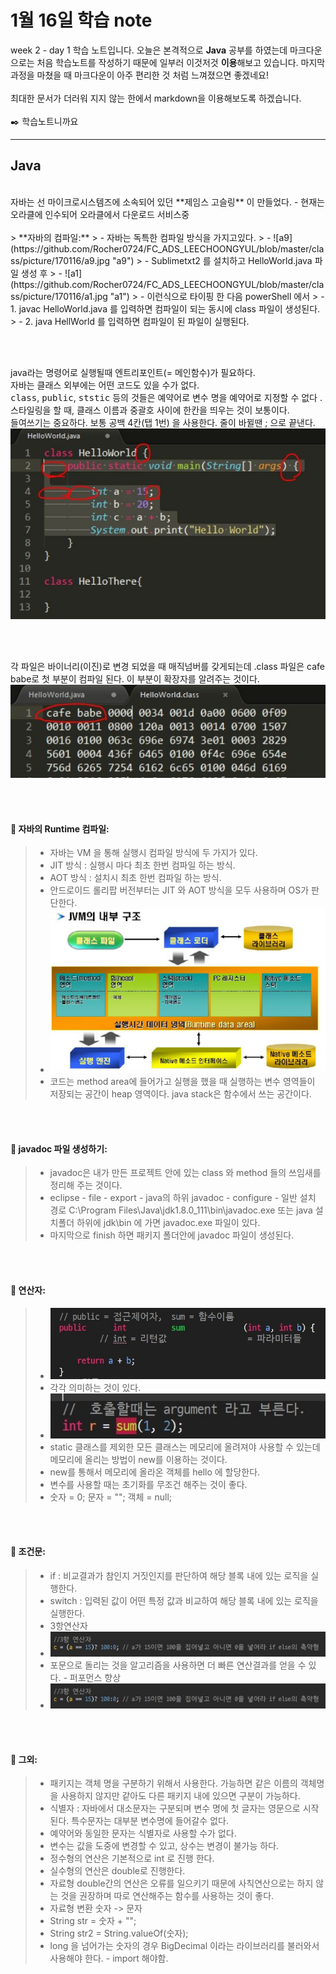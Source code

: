 1월 16일 학습 note
===================


week 2 - day 1 학습 노트입니다.  오늘은 본격적으로 **Java** 공부를 하였는데  마크다운으로는 처음 학습노트를 작성하기 때문에 일부러 이것저것 **이용**해보고 있습니다.  마지막 과정을 마쳤을 때 마크다운이 아주 편리한 것 처럼 느껴졌으면 좋겠네요!<br/>     
최대한 문서가 더러워 지지 않는 한에서 markdown을 이용해보도록 하겠습니다. <br/><br/>
:black_nib: 학습노트니까요

----------


Java
-------------
<br/>
자바는 선 마이크로시스템즈에 소속되어 있던 **제임스 고슬링** 이 만들었다. - 현재는 오라클에 인수되어 오라클에서 다운로드 서비스중 
<br/><br/>
> **자바의 컴파일:** 
> - 자바는 독특한 컴파일 방식을 가지고있다.
> - ![a9](https://github.com/Rocher0724/FC_ADS_LEECHOONGYUL/blob/master/class/picture/170116/a9.jpg "a9")
> -   Sublimetxt2 를 설치하고 HelloWorld.java 파일 생성 후 
> -   ![a1](https://github.com/Rocher0724/FC_ADS_LEECHOONGYUL/blob/master/class/picture/170116/a1.jpg "a1")  
> -   이런식으로 타이핑 한 다음 powerShell 에서 
> -   1. javac HelloWorld.java 를 입력하면 컴파일이 되는 동시에 class 파일이 생성된다.
> -   2. java HellWorld 를 입력하면 컴파일이 된 파일이 실행된다. 

<br/><br/>


  java라는 명령어로 실행될때 엔트리포인트(= 메인함수)가 필요하다.<br/>
  자바는 클래스 외부에는 어떤 코드도 있을 수가 없다.<br/>
  <kbd>class</kbd>, <kbd>public</kbd>, <kbd>ststic</kbd> 등의 것들은 예약어로 변수 명을 예약어로 지정할 수 없다 .<br/>
  스타일링을 할 때, 클래스 이름과 중괄호 사이에 한칸을 띄우는 것이 보통이다.<br/>
    들여쓰기는 중요하다. 보통 공백 4칸(탭 1번) 을 사용한다. 줄이 바뀔땐 ; 으로 끝낸다.<br/>
  ![a2](https://github.com/Rocher0724/FC_ADS_LEECHOONGYUL/blob/master/class/picture/170116/a2.jpg "a2")  
  
<br/><br/>


  각 파일은 바이너리(이진)로 변경 되었을 때 매직넘버를 갖게되는데 .class 파일은 cafe babe로 첫 부분이 컴파일 된다. 이 부분이 확장자를 알려주는 것이다.<br/>
  ![a3](https://github.com/Rocher0724/FC_ADS_LEECHOONGYUL/blob/master/class/picture/170116/a3.jpg "a3") 

<br/><br/>


#### :bookmark_tabs: 자바의 Runtime 컴파일:
> - 자바는 VM 을 통해 실행시 컴파일 방식에 두 가지가 있다.
> - JIT 방식 : 실행시 마다 최초 한번 컴파일 하는 방식.
> - AOT 방식 : 설치시 최초 한번 컴파일 하는 방식.
> - 안드로이드 롤리팝 버전부터는 JIT 와 AOT 방식을 모두 사용하며 OS가 판단한다. 
> -  ![memory1](https://github.com/Rocher0724/FC_ADS_LEECHOONGYUL/blob/master/class/picture/170116/a8.jpg "memory1")
> -  코드는 method area에 들어가고 실행을 했을 때 실행하는 변수 영역들이 저장되는 공간이 heap 영역이다. java stack은 함수에서 쓰는 공간이다.

<br/><br/>


#### :bookmark_tabs: javadoc 파일 생성하기:
> - javadoc은 내가 만든 프로젝트 안에 있는 class 와 method 들의 쓰임새를 정리해 주는 것이다.
> - eclipse - file - export - java의 하위 javadoc - configure - 일반 설치 경로 C:\Program Files\Java\jdk1.8.0_111\bin\javadoc.exe 또는 java 설치폴더 하위에 jdk\bin 에 가면 javadoc.exe 파일이 있다. 
> - 마지막으로 finish 하면 패키지 폴더안에 javadoc 파일이 생성된다.

<br/><br/>


#### :bookmark_tabs: 연산자:
> - ![a4](https://github.com/Rocher0724/FC_ADS_LEECHOONGYUL/blob/master/class/picture/170116/a4.jpg "a4") 
> - 각각 의미하는 것이 있다.
> - ![a5](https://github.com/Rocher0724/FC_ADS_LEECHOONGYUL/blob/master/class/picture/170116/a5.jpg "a5") 
> - static 클래스를 제외한 모든 클래스는 메모리에 올려져야 사용할 수 있는데 메모리에 올리는 방법이 new를 이용하는 것이다.
> - new를 통해서 메모리에 올라온 객체를 hello 에 할당한다.
> - 변수를 사용할 때는 초기화를 무조건 해주는 것이 좋다. 
> - 숫자 = 0; 문자 = ""; 객체 = null;

<br/><br/>


#### :bookmark_tabs: 조건문:
> - if : 비교결과가 참인지 거짓인지를 판단하여 해당 블록 내에 있는 로직을 실행한다.
> - switch : 입력된 값이 어떤 특정 값과 비교하여 해당 블록 내에 있는 로직을 실행한다.
> - 3항연산자 
> - ![a6](https://github.com/Rocher0724/FC_ADS_LEECHOONGYUL/blob/master/class/picture/170116/a6.jpg "a6")
> - 포문으로 돌리는 것을 알고리즘을 사용하면 더 빠른 연산결과를 얻을 수 있다. - 퍼포먼스 향상
> - ![a7](https://github.com/Rocher0724/FC_ADS_LEECHOONGYUL/blob/master/class/picture/170116/a6.jpg "a7")
  
<br/><br/>



#### :bookmark_tabs: 그외:
> - 패키지는 객체 명을 구분하기 위해서 사용한다. 가능하면 같은 이름의 객체명을 사용하지 않지만 같아도 다른 패키지 내에 있으면 구분이 가능하다.
> - 식별자 : 자바에서 대소문자는 구분되며 변수 명에 첫 글자는 영문으로 시작된다. 특수문자는 대부분 변수명에 들어갈수 없다.
> - 예약어와 동일한 문자는 식별자로 사용할 수가 없다.
> - 변수는 값을 도중에 변경할 수 있고, 상수는 변경이 불가능 하다. 
> - 정수형의 연산은 기본적으로 int 로 진행 한다.
> - 실수형의 연산은 double로 진행한다.
> - 자료형 double간의 연산은 오류를 일으키기 때문에 사칙연산으로는 하지 않는 것을 권장하며 따로 연산해주는 함수를 사용하는 것이 좋다.
> - 자료형 변환 숫자 -> 문자
> - String str = 숫자 + "";
> - String str2 = String.valueOf(숫자);
> - long 을 넘어가는 숫자의 경우 BigDecimal 이라는 라이브러리를 불러와서 사용해야 한다. - import 해야함.

